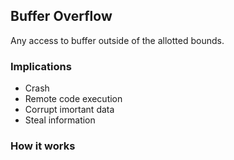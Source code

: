 ## Buffer Overflow
Any access to buffer outside of the allotted bounds.

### Implications
* Crash
* Remote code execution
* Corrupt imortant data
* Steal information


### How it works


